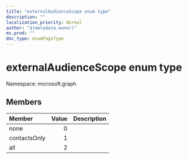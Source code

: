 ```yaml
---
title: "externalAudienceScope enum type"
description: ""
localization_priority: Normal
author: "$(metadata.owner)"
ms.prod: ""
doc_type: enumPageType
---
```


# externalAudienceScope enum type

Namespace: microsoft.graph

## Members

| Member       | Value | Description |
| :----------- | ----: | :---------- |
| none         | 0     |             |
| contactsOnly | 1     |             |
| all          | 2     |             |
